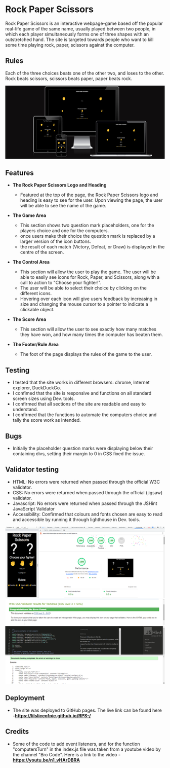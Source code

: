 # Rock Paper Scissors
Rock Paper Scissors is an interactive webpage-game based off the popular real-life game of the same name, usually played between two people, in which each player simultaneously forms one of three shapes with an outstretched hand. The site is targeted towards people who want to kill some time playing rock, paper, scissors against the computer.

## Rules
Each of the three choices beats one of the other two, and loses to the other. Rock beats scissors, scissors beats paper, paper beats rock.

![](assets/screenshots/Screenshot%20(42).png)

## Features

- __The Rock Paper Scissors Logo and Heading__

  - Featured at the top of the page, the Rock Paper Scissors logo and heading is easy to see for the user. Upon viewing the page, the user will be able to see the name of the game.

- __The Game Area__
  - This section shows two question mark placeholders, one for the players choice and one for the computers.
  - once users make their choice the question mark is replaced by a larger version of the icon buttons.
  - the result of each match (Victory, Defeat, or Draw) is displayed in the centre of the screen.

- __The Control Area__

  - This section will allow the user to play the game. The user will be able to easily see icons for Rock, Paper, and Scissors, along with a call to action to "Choose your fighter!".
  - The user will be able to select their choice by clicking on the different icons. 
  - Hovering over each icon will give users feedback by increasing in size and changing the mouse cursor to a pointer to indicate a clickable object.

- __The Score Area__

  - This section will allow the user to see exactly how many matches they have won, and how many times the computer has beaten them. 

- __The Footer/Rule Area__

  - The foot of the page displays the rules of the game to the user.

## Testing
- I tested that the site works in different browsers: chrome, Internet explorer, DuckDuckGo.
- I confimed that the site is responsive and functions on all standard screen sizes using Dev. tools.
- I confirmed that all sections of the site are readable and easy to understand.
- I confirmed that the functions to automate the computers choice and tally the score work as intended.

## Bugs
- Initially the placeholder question marks were displaying below their containing divs, setting their margin to 0 in CSS fixed the issue.

## Validator testing
- HTML: No errors were returned when passed through the official W3C validator.
- CSS: No errors were returned when passed through the official (jigsaw) validator.
- Javascript: No errors were returned when passed through the JSHint JavaScript Validator
- Accessibility: Confirmed that colours and fonts chosen are easy to read and accessible by running it through lighthouse in Dev. tools.

![](assets/screenshots/Screenshot%20(35).png)
![](assets/screenshots/Screenshot%20(36).png)
![](assets/screenshots/Screenshot%20(37).png)
![](assets/screenshots/Screenshot%20(38).png)

## Deployment
- The site was deployed to GitHub pages. The live link can be found here
__-https://lilsliceofpie.github.io/RPS-/__
## Credits
- Some of the code to add event listeners, and for the function "computersTurn" in the index.js file was taken from a youtube video by the channel "Bro Code". Here is a link to the video 
__-https://youtu.be/n1_vHArDBRA__